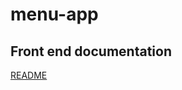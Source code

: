 # menu-app

## Front end documentation
[README](https://github.com/MarioPayan/menu-app/blob/main/frontend/README.md)